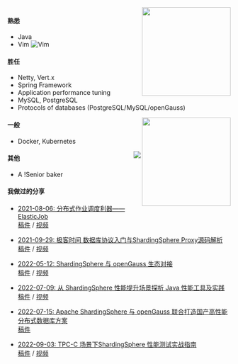 <a href="https://github.com/TeslaCN">
  <img align="right" height=200px src="https://github-readme-stats.vercel.app/api?username=TeslaCN&show_icons=true&count_private=true" />
</a>


#### 熟悉

- Java
- Vim ![Vim](https://www.vim.org/images/vim_on_fire.gif)

#### 胜任

- Netty, Vert.x
- Spring Framework
- Application performance tuning
- MySQL, PostgreSQL
- Protocols of databases (PostgreSQL/MySQL/openGauss)

<a href="https://github.com/TeslaCN">
  <img align="right" height=200px src="https://github-readme-stats.vercel.app/api/top-langs/?username=TeslaCN&layout=compact&langs_count=10&hide=html,javascript,css,freemarker" />
</a>

#### 一般

- Docker, Kubernetes

<a href="https://github.com/TeslaCN">
    <img align="right" src="https://profile-counter.glitch.me/TeslaCN/count.svg" />
</a>

#### 其他

- A !Senior baker

#### 我做过的分享

- [2021-08-06: 分布式作业调度利器—— ElasticJob](https://apachecon.com/acasia2021/zh/sessions/1044.html)  
  [稿件](https://wuweijie.oss-cn-shenzhen.aliyuncs.com/slides/20210806_ApacheCon_Asia_ElasticJob.pdf) / [视频](https://www.bilibili.com/video/BV1BQ4y127Fp/)

- [2021-09-29: 极客时间 数据库协议入门与ShardingSphere Proxy源码解析](https://wuweijie.oss-cn-shenzhen.aliyuncs.com/slides/20210929_Geekbang_ShardingSphere_poster.jpeg)  
  [稿件](https://wuweijie.oss-cn-shenzhen.aliyuncs.com/slides/20210929_Geekbang_ShardingSphere_Proxy.pdf) / [视频](https://www.bilibili.com/video/BV1YQ4y1B7z3/)

- [2022-05-12: ShardingSphere 与 openGauss 生态对接](https://wuweijie.oss-cn-shenzhen.aliyuncs.com/slides/20220512_ShardingSphere_openGauss_poster.jpg)  
  [稿件](https://wuweijie.oss-cn-shenzhen.aliyuncs.com/slides/20220512_ShardingSphere_openGauss.pdf) / [视频](https://www.bilibili.com/video/BV1ur4y1b7Nk/)

- [2022-07-09: 从 ShardingSphere 性能提升场景探析 Java 性能工具及实践](https://wuweijie.oss-cn-shenzhen.aliyuncs.com/slides/20220709_ShardingSphere_Java_performance_poster.jpg)  
  [稿件](https://wuweijie.oss-cn-shenzhen.aliyuncs.com/slides/20220709_ShardingSphere_Java_performance.pdf) / [视频](https://www.bilibili.com/video/BV1YU4y1q7Nq/)

- [2022-07-15: Apache ShardingSphere 与 openGauss 联合打造国产高性能分布式数据库方案](https://wuweijie.oss-cn-shenzhen.aliyuncs.com/slides/20220715_ShardingSphere_openGauss_TPC-C_poster.jpg)  
  [稿件](https://wuweijie.oss-cn-shenzhen.aliyuncs.com/slides/20220715_ShardingSphere_openGauss_TPC-C.pdf)  

- [2022-09-03: TPC-C 场景下ShardingSphere 性能测试实战指南](https://wuweijie.oss-cn-shenzhen.aliyuncs.com/slides/20220903_ShardingSphere_meetup_Beijing_poster.jpg)  
  [稿件](https://wuweijie.oss-cn-shenzhen.aliyuncs.com/slides/20220903_ShardingSphere_meetup_Beijing.pdf) / [视频](https://www.bilibili.com/video/BV15Y4y1M7Jb/)
